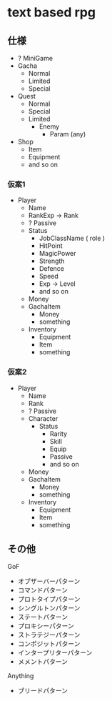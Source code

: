 # text based rpg

## 仕様

- ? MiniGame
- Gacha
    - Normal
    - Limited
    - Special
- Quest
    - Normal
    - Special
    - Limited
        - Enemy
            - Param (any)
- Shop
    - Item
    - Equipment
    - and so on


### 仮案1

- Player
    - Name
    - RankExp -> Rank
    - ? Passive
    - Status
        - JobClassName ( role )
        - HitPoint
        - MagicPower
        - Strength
        - Defence
        - Speed
        - Exp -> Level
        - and so on
    - Money
    - GachaItem
        - Money
        - something
    - Inventory
        - Equipment
        - Item
        - something


### 仮案2

- Player
    - Name
    - Rank
    - ? Passive
    - Character
        - Status
            - Rarity
            - Skill
            - Equip
            - Passive
            - and so on
    - Money
    - GachaItem
        - Money
        - something
    - Inventory
        - Equipment
        - Item
        - something



## その他

GoF

- オブザーバーパターン
- コマンドパターン
- プロトタイプパターン
- シングルトンパターン
- ステートパターン
- プロキシーパターン
- ストラテジーパターン
- コンポジットパターン
- インタープリターパターン
- メメントパターン



Anything

- ブリードパターン

